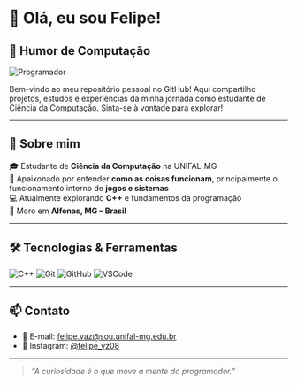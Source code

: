 # 👋 Olá, eu sou Felipe!

## 🧠 Humor de Computação

![Programador](https://i.imgflip.com/3vzejl.jpg)

Bem-vindo ao meu repositório pessoal no GitHub! Aqui compartilho projetos, estudos e experiências da minha jornada como estudante de Ciência da Computação. Sinta-se à vontade para explorar!

---

## 🚀 Sobre mim

🎓 Estudante de **Ciência da Computação** na UNIFAL-MG  
🧠 Apaixonado por entender **como as coisas funcionam**, principalmente o funcionamento interno de **jogos e sistemas**  
💻 Atualmente explorando **C++** e fundamentos da programação  
📍 Moro em **Alfenas, MG – Brasil**

---

## 🛠️ Tecnologias & Ferramentas

![C++](https://img.shields.io/badge/C%2B%2B-00599C?style=flat&logo=c%2B%2B&logoColor=white)
![Git](https://img.shields.io/badge/Git-F05032?style=flat&logo=git&logoColor=white)
![GitHub](https://img.shields.io/badge/GitHub-181717?style=flat&logo=github&logoColor=white)
![VSCode](https://img.shields.io/badge/VS%20Code-007ACC?style=flat&logo=visual-studio-code&logoColor=white)

---

## 📫 Contato

- 📧 E-mail: [felipe.vaz@sou.unifal-mg.edu.br](mailto:felipe.vaz@sou.unifal-mg.edu.br)  
- 📸 Instagram: [@felipe_vz08](https://www.instagram.com/felipe_vz08)

---

> _“A curiosidade é o que move a mente do programador.”_


